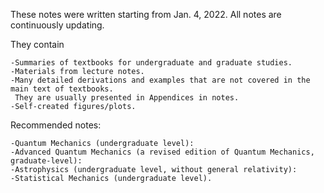 These notes were written starting from Jan. 4, 2022. All notes are continuously updating. 

They contain

	-Summaries of textbooks for undergraduate and graduate studies.
	-Materials from lecture notes.
    -Many detailed derivations and examples that are not covered in the main text of textbooks. 
	 They are usually presented in Appendices in notes.
    -Self-created figures/plots.

Recommended notes: 

    -Quantum Mechanics (undergraduate level): 
    -Advanced Quantum Mechanics (a revised edition of Quantum Mechanics, graduate-level): 
    -Astrophysics (undergraduate level, without general relativity): 
    -Statistical Mechanics (undergraduate level).
